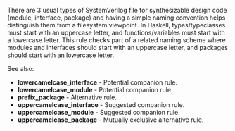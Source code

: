 There are 3 usual types of SystemVerilog file for synthesizable design code
(module, interface, package) and having a simple naming convention helps
distinguish them from a filesystem viewpoint.
In Haskell, types/typeclasses must start with an uppercase letter, and
functions/variables must start with a lowercase letter.
This rule checks part of a related naming scheme where modules and interfaces
should start with an uppercase letter, and packages should start with an
lowercase letter.

See also:
  - **lowercamelcase_interface** - Potential companion rule.
  - **lowercamelcase_module** - Potential companion rule.
  - **prefix_package** - Alternative rule.
  - **uppercamelcase_interface** - Suggested companion rule.
  - **uppercamelcase_module** - Suggested companion rule.
  - **uppercamelcase_package** - Mutually exclusive alternative rule.
